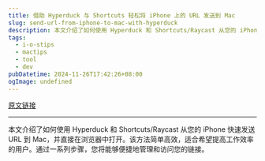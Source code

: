 ```yaml
---
title: 借助 Hyperduck 与 Shortcuts 轻松将 iPhone 上的 URL 发送到 Mac
slug: send-url-from-iphone-to-mac-with-hyperduck
description: 本文介绍了如何使用 Hyperduck 和 Shortcuts/Raycast 从您的 iPhone 快速发送 URL 到 Mac，并直接在浏览器中打开。该方法简单高效，适合希望提高工作效率的用户。通过一系列步骤，您将能够便捷地管理和访问您的链接。
tags: 
  - i-o-stips
  - mactips
  - tool
  - dev
pubDatetime: 2024-11-26T17:42:26+08:00
ogImage: undefined
---
```


[原文链接](https://blog.finengine.tech/posts/Send-URL-from-iPhone-to-Mac-with-Hyperduck-and-Shortcuts/)

---

本文介绍了如何使用 Hyperduck 和 Shortcuts/Raycast 从您的 iPhone 快速发送 URL 到 Mac，并直接在浏览器中打开。该方法简单高效，适合希望提高工作效率的用户。通过一系列步骤，您将能够便捷地管理和访问您的链接。

